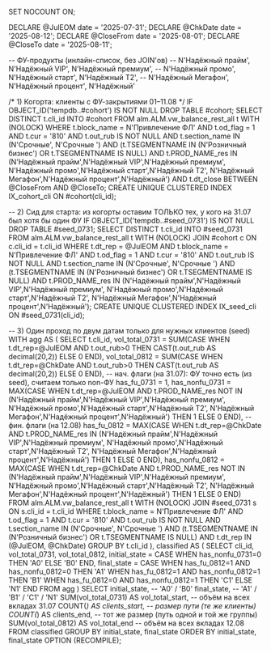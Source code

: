 SET NOCOUNT ON;

DECLARE @JulEOM   date = '2025-07-31';
DECLARE @ChkDate  date = '2025-08-12';
DECLARE @CloseFrom date = '2025-08-01';
DECLARE @CloseTo   date = '2025-08-11';

-- ФУ-продукты (инлайн-список, без JOIN'ов)
-- N'Надёжный прайм', N'Надёжный VIP', N'Надёжный премиум',
-- N'Надёжный промо', N'Надёжный старт', N'Надёжный Т2',
-- N'Надёжный Мегафон', N'Надёжный процент', N'Надёжный'

/* 1) Когорта: клиенты с ФУ-закрытиями 01–11.08 */
IF OBJECT_ID('tempdb..#cohort') IS NOT NULL DROP TABLE #cohort;
SELECT DISTINCT t.cli_id
INTO #cohort
FROM alm.ALM.vw_balance_rest_all t WITH (NOLOCK)
WHERE t.block_name   = N'Привлечение ФЛ'
  AND t.od_flag      = 1
  AND t.cur          = '810'
  AND t.out_rub     IS NOT NULL
  AND t.section_name IN (N'Срочные', N'Срочные ')
  AND (t.TSEGMENTNAME IN (N'Розничный бизнес') OR t.TSEGMENTNAME IS NULL)
  AND t.PROD_NAME_res IN (N'Надёжный прайм',N'Надёжный VIP',N'Надёжный премиум',
                          N'Надёжный промо',N'Надёжный старт',N'Надёжный Т2',
                          N'Надёжный Мегафон',N'Надёжный процент',N'Надёжный')
  AND t.dt_close BETWEEN @CloseFrom AND @CloseTo;
CREATE UNIQUE CLUSTERED INDEX IX_cohort_cli ON #cohort(cli_id);

-- 2) Сид для старта: из когорты оставим ТОЛЬКО тех, у кого на 31.07 был хотя бы один ФУ
IF OBJECT_ID('tempdb..#seed_0731') IS NOT NULL DROP TABLE #seed_0731;
SELECT DISTINCT t.cli_id
INTO #seed_0731
FROM alm.ALM.vw_balance_rest_all t WITH (NOLOCK)
JOIN #cohort c ON c.cli_id = t.cli_id
WHERE t.dt_rep = @JulEOM
  AND t.block_name   = N'Привлечение ФЛ'
  AND t.od_flag      = 1
  AND t.cur          = '810'
  AND t.out_rub     IS NOT NULL
  AND t.section_name IN (N'Срочные', N'Срочные ')
  AND (t.TSEGMENTNAME IN (N'Розничный бизнес') OR t.TSEGMENTNAME IS NULL)
  AND t.PROD_NAME_res IN (N'Надёжный прайм',N'Надёжный VIP',N'Надёжный премиум',
                          N'Надёжный промо',N'Надёжный старт',N'Надёжный Т2',
                          N'Надёжный Мегафон',N'Надёжный процент',N'Надёжный');
CREATE UNIQUE CLUSTERED INDEX IX_seed_cli ON #seed_0731(cli_id);

-- 3) Один проход по двум датам только для нужных клиентов (seed)
WITH agg AS (
  SELECT
      t.cli_id,
      vol_total_0731 = SUM(CASE WHEN t.dt_rep=@JulEOM  AND t.out_rub>0 THEN CAST(t.out_rub AS decimal(20,2)) ELSE 0 END),
      vol_total_0812 = SUM(CASE WHEN t.dt_rep=@ChkDate AND t.out_rub>0 THEN CAST(t.out_rub AS decimal(20,2)) ELSE 0 END),
      -- нач. флаги (на 31.07): ФУ точно есть (из seed), считаем только non-ФУ
      has_fu_0731    = 1,
      has_nonfu_0731 = MAX(CASE WHEN t.dt_rep=@JulEOM  AND t.PROD_NAME_res NOT IN
                                 (N'Надёжный прайм',N'Надёжный VIP',N'Надёжный премиум',
                                  N'Надёжный промо',N'Надёжный старт',N'Надёжный Т2',
                                  N'Надёжный Мегафон',N'Надёжный процент',N'Надёжный')
                                THEN 1 ELSE 0 END),
      -- фин. флаги (на 12.08)
      has_fu_0812    = MAX(CASE WHEN t.dt_rep=@ChkDate AND t.PROD_NAME_res IN
                                 (N'Надёжный прайм',N'Надёжный VIP',N'Надёжный премиум',
                                  N'Надёжный промо',N'Надёжный старт',N'Надёжный Т2',
                                  N'Надёжный Мегафон',N'Надёжный процент',N'Надёжный')
                                THEN 1 ELSE 0 END),
      has_nonfu_0812 = MAX(CASE WHEN t.dt_rep=@ChkDate AND t.PROD_NAME_res NOT IN
                                 (N'Надёжный прайм',N'Надёжный VIP',N'Надёжный премиум',
                                  N'Надёжный промо',N'Надёжный старт',N'Надёжный Т2',
                                  N'Надёжный Мегафон',N'Надёжный процент',N'Надёжный')
                                THEN 1 ELSE 0 END)
  FROM alm.ALM.vw_balance_rest_all t WITH (NOLOCK)
  JOIN #seed_0731 s ON s.cli_id = t.cli_id
  WHERE t.block_name   = N'Привлечение ФЛ'
    AND t.od_flag      = 1
    AND t.cur          = '810'
    AND t.out_rub     IS NOT NULL
    AND t.section_name IN (N'Срочные', N'Срочные ')
    AND (t.TSEGMENTNAME IN (N'Розничный бизнес') OR t.TSEGMENTNAME IS NULL)
    AND t.dt_rep IN (@JulEOM, @ChkDate)
  GROUP BY t.cli_id
),
classified AS (
  SELECT
    cli_id,
    vol_total_0731, vol_total_0812,
    initial_state = CASE WHEN has_nonfu_0731=0 THEN 'A0' ELSE 'B0' END,
    final_state   = CASE
                      WHEN has_fu_0812=1 AND has_nonfu_0812=0 THEN 'A1'
                      WHEN has_fu_0812=1 AND has_nonfu_0812=1 THEN 'B1'
                      WHEN has_fu_0812=0 AND has_nonfu_0812=1 THEN 'C1'
                      ELSE 'N1'
                    END
  FROM agg
)
SELECT
  initial_state,                  -- 'A0' / 'B0'
  final_state,                    -- 'A1' / 'B1' / 'C1' / 'N1'
  SUM(vol_total_0731) AS vol_total_start,   -- объём на всех вкладах 31.07
  COUNT(*)            AS clients_start,     -- размер пути (те же клиенты)
  COUNT(*)            AS clients_end,       -- тот же размер (путь одной и той же группы)
  SUM(vol_total_0812) AS vol_total_end      -- объём на всех вкладах 12.08
FROM classified
GROUP BY initial_state, final_state
ORDER BY initial_state, final_state
OPTION (RECOMPILE);
